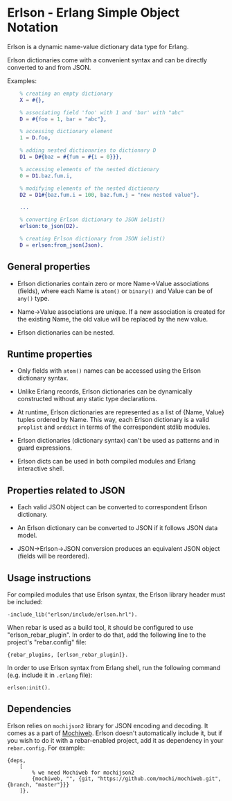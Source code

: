 Erlson - Erlang Simple Object Notation
======================================

Erlson is a dynamic name-value dictionary data type for Erlang.

Erlson dictionaries come with a convenient syntax and can be directly converted
to and from JSON.

Examples:

```erlang
    % creating an empty dictionary
    X = #{},

    % associating field 'foo' with 1 and 'bar' with "abc"
    D = #{foo = 1, bar = "abc"},

    % accessing dictionary element
    1 = D.foo,

    % adding nested dictionaries to dictionary D
    D1 = D#{baz = #{fum = #{i = 0}}},

    % accessing elements of the nested dictionary
    0 = D1.baz.fum.i,

    % modifying elements of the nested dictionary
    D2 = D1#{baz.fum.i = 100, baz.fum.j = "new nested value"}.

    ...

    % converting Erlson dictionary to JSON iolist()
    erlson:to_json(D2).

    % creating Erlson dictionary from JSON iolist()
    D = erlson:from_json(Json).
```

General properties
------------------

* Erlson dictionaries contain zero or more Name->Value associations
(fields), where each Name is `atom()` or `binary()` and Value can be of `any()`
type.

* Name->Value associations are unique. If a new association is created for the
existing Name, the old value will be replaced by the new value.

* Erlson dictionaries can be nested.


Runtime properties
------------------

* Only fields with `atom()` names can be accessed using the Erlson
dictionary syntax.

* Unlike Erlang records, Erlson dictionaries can be dynamically constructed
without any static type declarations.

* At runtime, Erlson dictionaries are represented as a list of {Name, Value}
tuples ordered by Name. This way, each Erlson dictionary is a valid `proplist`
and `orddict` in terms of the correspondent stdlib modules.

* Erlson dictionaries (dictionary syntax) can't be used as patterns and in
guard expressions.

* Erlson dicts can be used in both compiled modules and Erlang interactive
shell.


Properties related to JSON
--------------------------

* Each valid JSON object can be converted to correspondent Erlson
dictionary.

* An Erlson dictionary can be converted to JSON if it follows JSON data
model.

* JSON->Erlson->JSON conversion produces an equivalent JSON object
(fields will be reordered).


Usage instructions
------------------

For compiled modules that use Erlson syntax, the Erlson library header must be
included:

    -include_lib("erlson/include/erlson.hrl").


When rebar is used as a build tool, it should be configured to use
"erlson_rebar_plugin". In order to do that, add the following line to the
project's "rebar.config" file:

    {rebar_plugins, [erlson_rebar_plugin]}.


In order to use Erlson syntax from Erlang shell, run the following command (e.g.
include it in `.erlang` file):
    
    erlson:init().


Dependencies
------------

Erlson relies on `mochijson2` library for JSON encoding and decoding. It comes
as a part of [Mochiweb](https://github.com/mochi/mochiweb). Erlson doesn't
automatically include it, but if you wish to do it with a rebar-enabled project,
add it as dependency in your `rebar.config`. For example:

    {deps,
        [
            % we need Mochiweb for mochijson2
            {mochiweb, "", {git, "https://github.com/mochi/mochiweb.git", {branch, "master"}}}
        ]}.
